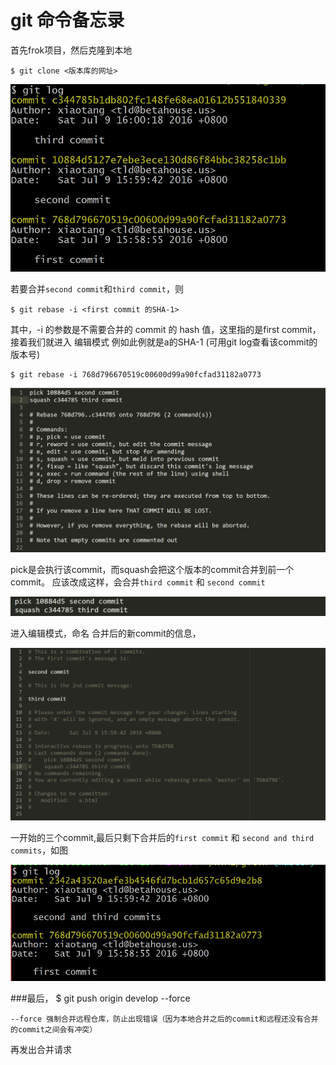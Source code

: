 # git 命令备忘录

首先frok项目，然后克隆到本地

    $ git clone <版本库的网址>

![image](https://github.com/tangliangdong/git/blob/master/images/1.jpg)

若要合并`second commit`和`third commit`，则

    $ git rebase -i <first commit 的SHA-1>
    
其中，-i 的参数是不需要合并的 commit 的 hash 值，这里指的是first commit， 接着我们就进入 编辑模式
例如此例就是a的SHA-1 (可用git log查看该commit的版本号)

    $ git rebase -i 768d796670519c00600d99a90fcfad31182a0773
    
![image](https://github.com/tangliangdong/git/blob/master/images/2.jpg)

pick是会执行该commit，而squash会把这个版本的commit合并到前一个commit。
应该改成这样，会合并`third commit` 和 `second commit`

![image](https://github.com/tangliangdong/git/blob/master/images/3.jpg)

进入编辑模式，命名 合并后的新commit的信息，

![image](https://github.com/tangliangdong/git/blob/master/images/4.jpg)

一开始的三个commit,最后只剩下合并后的`first commit` 和 `second and third commits`，如图

![image](https://github.com/tangliangdong/git/blob/master/images/5.jpg)

###最后，
    $ git push origin develop --force
    
    --force 强制合并远程仓库，防止出现错误（因为本地合并之后的commit和远程还没有合并的commit之间会有冲突）
    
再发出合并请求


